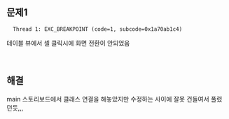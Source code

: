 ## 문제1

```
  Thread 1: EXC_BREAKPOINT (code=1, subcode=0x1a70ab1c4)
```
  테이블 뷰에서 셀 클릭시에 화면 전환이 안되었음




<br>

## 해결

  main 스토리보드에서 클래스 연결을 해놓았지만 수정하는 사이에 잘못 건들여서 풀렸던듯,,,
  

